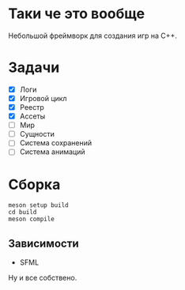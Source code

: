 # Таки че это вообще
Небольшой фреймворк для создания игр на C++.

# Задачи
- [x] Логи
- [x] Игровой цикл
- [x] Реестр
- [x] Ассеты
- [ ] Мир
- [ ] Сущности
- [ ] Система сохранений
- [ ] Система анимаций

# Сборка
```
meson setup build
cd build
meson compile
```

## Зависимости
- SFML

Ну и все собствено.